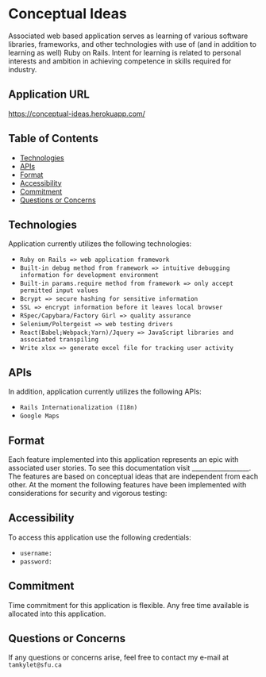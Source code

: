 # Conceptual Ideas

Associated web based application serves as learning of various software libraries, frameworks, and other technologies with use of (and in addition to learning as well) Ruby on Rails. Intent for learning is related to personal interests and ambition in achieving competence in skills required for industry.

## Application URL

https://conceptual-ideas.herokuapp.com/

## Table of Contents

- [Technologies](#Technologies)
- [APIs](#APIs)
- [Format](#Format)
- [Accessibility](#Accessibility)
- [Commitment](#Commitment)
- [Questions or Concerns](#Questions-or-Concerns)

## <a name="Technologies"></a>Technologies

Application currently utilizes the following technologies:

- `Ruby on Rails => web application framework`
- `Built-in debug method from framework => intuitive debugging information for development environment`
- `Built-in params.require method from framework => only accept permitted input values`
- `Bcrypt => secure hashing for sensitive information`
- `SSL => encrypt information before it leaves local browser`
- `RSpec/Capybara/Factory Girl => quality assurance`
- `Selenium/Poltergeist => web testing drivers`
- `React(Babel;Webpack;Yarn)/Jquery => JavaScript libraries and associated transpiling`
- `Write xlsx => generate excel file for tracking user activity`

## <a name="APIs"></a>APIs

In addition, application currently utilizes the following APIs:
- `Rails Internationalization (I18n)`
- `Google Maps`

## <a name="Format"></a>Format

Each feature implemented into this application represents an epic with associated user stories. To see this documentation visit __________________. The features are based on conceptual ideas that are independent from each other. At the moment the following features have been implemented with considerations for security and vigorous testing:

## <a name="Accessibility"></a>Accessibility

To access this application use the following credentials:

- `username:`
- `password:`

## <a name="Commitment"></a>Commitment

Time commitment for this application is flexible. Any free time available is allocated into this application.

## <a name="Questions-or-Concerns"></a>Questions or Concerns

If any questions or concerns arise, feel free to contact my e-mail at `tamkylet@sfu.ca`

